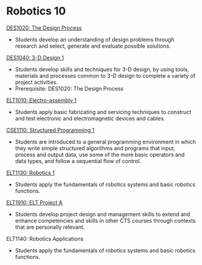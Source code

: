 # Robotics 10

[DES1020: The Design Process](DES1020.md)

* Students develop an understanding of design problems through research and select, generate and evaluate possible solutions.

[DES1040: 3-D Design 1](DES1040.md)

* Students develop skills and techniques for 3-D design, by using tools, materials and processes common to 3-D design to complete a variety of project activities.
* Prerequisite: DES1020: The Design Process

[ELT1010: Electro-assembly 1](ELT1010.md)

* Students apply basic fabricating and servicing techniques to construct and test electronic and electromagnetic devices and cables.

[CSE1110: Structured Programming 1](CSE1110.md)

* Students are introduced to a general programming environment in which they write simple structured algorithms and programs that input, process and output data, use some of the more basic operators and data types, and follow a sequential flow of control.

[ELT1130: Robotics 1](ELT1130.md)

* Students apply the fundamentals of robotics systems and basic robotics functions.

[ELT1910: ELT Project A](ELT1910.md)

* Students develop project design and management skills to extend and enhance competencies and skills in other CTS courses through contexts that are personally relevant.

ELT1140: Robotics Applications

* Students apply the fundamentals of robotics systems and basic robotics functions.
